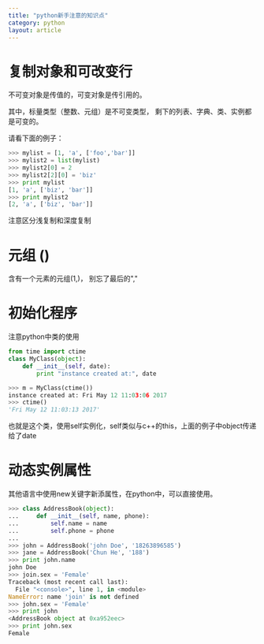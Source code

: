 ```yaml
---
title: "python新手注意的知识点"
category: python
layout: article
---
```


# 复制对象和可改变行

不可变对象是传值的，可变对象是传引用的。

其中，标量类型（整数、元组）是不可变类型， 剩下的列表、字典、类、实例都是可变的。

请看下面的例子：

```python
>>> mylist = [1, 'a', ['foo','bar']]
>>> mylist2 = list(mylist)
>>> mylist2[0] = 2
>>> mylist2[2][0] = 'biz'
>>> print mylist
[1, 'a', ['biz', 'bar']]
>>> print mylist2
[2, 'a', ['biz', 'bar']]


```
注意区分浅复制和深度复制

# 元组 ()

含有一个元素的元组(1,)， 别忘了最后的","

# 初始化程序

注意python中类的使用

```python
from time import ctime
class MyClass(object):
    def __init__(self, date):
        print "instance created at:", date

>>> m = MyClass(ctime())
instance created at: Fri May 12 11:03:06 2017
>>> ctime()
'Fri May 12 11:03:13 2017'
```

也就是这个类，使用self实例化，self类似与c++的this，上面的例子中object传递给了date


# 动态实例属性

其他语言中使用new关键字新添属性，在python中，可以直接使用。

```python
>>> class AddressBook(object):
...     def __init__(self, name, phone):
...         self.name = name
...         self.phone = phone
...
>>> john = AddressBook('john Doe', '18263896585')
>>> jane = AddressBook('Chun He', '188')
>>> print john.name
john Doe
>>> join.sex = 'Female'
Traceback (most recent call last):
  File "<console>", line 1, in <module>
NameError: name 'join' is not defined
>>> john.sex = 'Female'
>>> print john
<AddressBook object at 0xa952eec>
>>> print john.sex
Female
```

